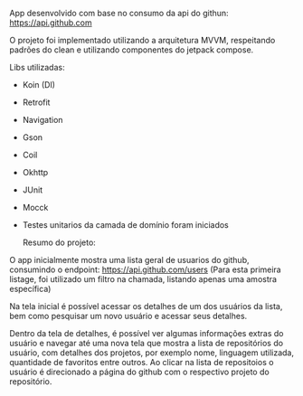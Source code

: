 App desenvolvido com base no consumo da api do githun: https://api.github.com

O projeto foi implementado utilizando a arquitetura MVVM, respeitando padrões do clean e utilizando componentes do jetpack compose.

Libs utilizadas:
- Koin (DI)
- Retrofit
- Navigation
- Gson
- Coil
- Okhttp
- JUnit
- Mocck

- Testes unitarios da camada de domínio foram iniciados

  Resumo do projeto:

O app inicialmente mostra uma lista geral de usuarios do github, consumindo o endpoint: https://api.github.com/users
(Para esta primeira listage, foi utilizado um filtro na chamada, listando apenas uma amostra específica)

Na tela inicial é possível acessar os detalhes de um dos usuários da lista, bem como pesquisar um novo usuário e acessar seus detalhes.

Dentro da tela de detalhes, é possível ver algumas informações extras do usuário e navegar até uma nova tela que mostra a lista de repositórios do usuário, com detalhes
dos projetos, por exemplo nome, linguagem utilizada, quantidade de favoritos entre outros.
Ao clicar na lista de repositoios o usuário é direcionado a página do github com o respectivo projeto do repositório.
